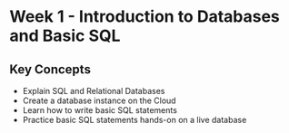 # Week 1 - Introduction to Databases and Basic SQL## Key Concepts- Explain SQL and Relational Databases- Create a database instance on the Cloud- Learn how to write basic SQL statements- Practice basic SQL statements hands-on on a live database